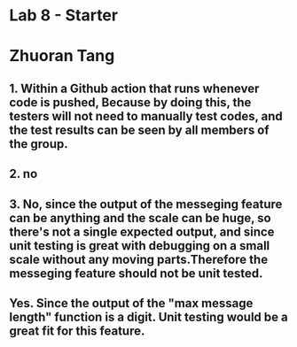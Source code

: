 # Lab 8 - Starter

# Zhuoran Tang

## 1. Within a Github action that runs whenever code is pushed, Because by doing this, the testers will not need to manually test codes, and the test results can be seen by all members of the group. 

## 2. no

## 3. No, since the output of the messeging feature can be anything and the scale can be huge, so there's not a single expected output, and since unit testing is great with debugging on a small scale without any moving parts.Therefore the messeging feature should not be unit tested.

## Yes. Since the output of the "max message length" function is a digit. Unit testing would be a great fit for this feature.
